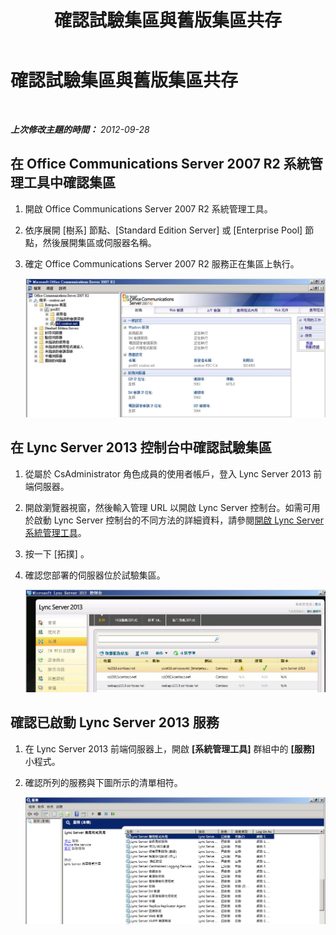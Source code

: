 ﻿---
title: 確認試驗集區與舊版集區共存
TOCTitle: 確認試驗集區與舊版集區共存
ms:assetid: 597d0fa6-ca04-4521-b1c2-72d7f35ecd08
ms:mtpsurl: https://technet.microsoft.com/zh-tw/library/JJ204914(v=OCS.15)
ms:contentKeyID: 49291006
ms.date: 08/10/2015
mtps_version: v=OCS.15
ms.translationtype: HT
---

# 確認試驗集區與舊版集區共存

 

_**上次修改主題的時間：** 2012-09-28_

## 在 Office Communications Server 2007 R2 系統管理工具中確認集區

1.  開啟 Office Communications Server 2007 R2 系統管理工具。

2.  依序展開 \[樹系\] 節點、\[Standard Edition Server\] 或 \[Enterprise Pool\] 節點，然後展開集區或伺服器名稱。

3.  確定 Office Communications Server 2007 R2 服務正在集區上執行。
    
    ![Office Communications Server 2007 R2 管理主控台](images/JJ204914.76897b6d-f433-47d2-930d-0816fc30a3c2(OCS.15).jpg "Office Communications Server 2007 R2 管理主控台")  

## 在 Lync Server 2013 控制台中確認試驗集區

1.  從屬於 CsAdministrator 角色成員的使用者帳戶，登入 Lync Server 2013 前端伺服器。

2.  開啟瀏覽器視窗，然後輸入管理 URL 以開啟 Lync Server 控制台。如需可用於啟動 Lync Server 控制台的不同方法的詳細資料，請參閱[開啟 Lync Server 系統管理工具](lync-server-2013-open-lync-server-administrative-tools.md)。

3.  按一下 \[拓撲\] 。

4.  確認您部署的伺服器位於試驗集區。
    
    ![\[Lync Server 控制台拓撲\] 頁面](images/JJ204914.a3d1ba5f-c1a7-45e8-b9a5-7cb07b01af8c(OCS.15).jpg "[Lync Server 控制台拓撲] 頁面")  

## 確認已啟動 Lync Server 2013 服務

1.  在 Lync Server 2013 前端伺服器上，開啟 **\[系統管理工具\]** 群組中的 **\[服務\]** 小程式。

2.  確認所列的服務與下圖所示的清單相符。
    
    ![顯示已啟動 Lync 服務的服務頁面](images/JJ204914.fd35d54a-2ab6-4c09-b5e9-fd5bf10f6f51(OCS.15).jpg "顯示已啟動 Lync 服務的服務頁面")

